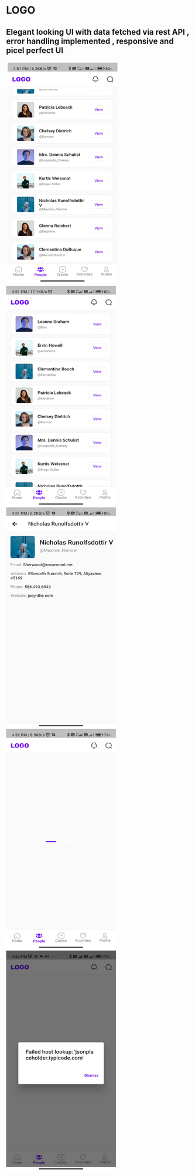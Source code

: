 # LOGO

## Elegant looking UI with data fetched via rest API , error handling implemented , responsive and picel perfect UI



<img width="300" height="600" alt="Screenshot 2022-10-24 at 1 09 42 PM" src="https://github.com/GeekyPS/flutter_assignment/blob/main/samples/1.jpeg"  style="margin: 4px 4px 4px 4px;"><img width="300" height="600" alt="Screenshot 2022-10-24 at 1 09 42 PM" src="https://github.com/GeekyPS/flutter_assignment/blob/main/samples/2.jpg"><img width="300" height="600" alt="Screenshot 2022-10-24 at 1 09 42 PM" src="https://github.com/GeekyPS/flutter_assignment/blob/main/samples/3.jpg"><img width="300" height="600" alt="Screenshot 2022-10-24 at 1 09 42 PM" src="https://github.com/GeekyPS/flutter_assignment/blob/main/samples/4.jpg"><img width="300" height="600" alt="Screenshot 2022-10-24 at 1 09 42 PM" src="https://github.com/GeekyPS/flutter_assignment/blob/main/samples/5.jpg">

